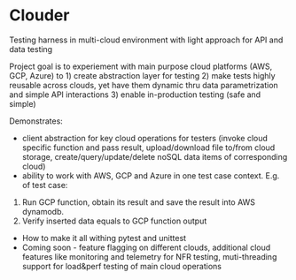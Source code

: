 # Clouder
Testing harness in multi-cloud environment with light approach for API and data testing


Project goal is to experiement with main purpose cloud platforms (AWS, GCP, Azure) to 1) create abstraction layer for testing 2) make tests highly reusable across clouds, yet have them dynamic thru data parametrization and simple API interactions 3) enable in-production testing (safe and simple)

Demonstrates:
- client abstraction for key cloud operations for testers (invoke cloud specific function and pass result, upload/download file to/from cloud storage, create/query/update/delete noSQL data items of corresponding cloud)
- ability to work with AWS, GCP and Azure in one test case context. E.g. of test case:
1) Run GCP function, obtain its result and save the result into AWS dynamodb.
2) Verify inserted data equals to GCP function output
- How to make it all withing pytest and unittest
- Coming soon  - feature flagging on different clouds, additional cloud features like monitoring and telemetry for NFR testing, muti-threading support for load&perf testing of main cloud operations
